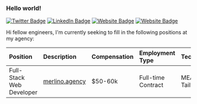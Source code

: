 ### Hello world! 
[![Twitter Badge](https://img.shields.io/badge/-@romeobellon-1ca0f1?style=flat-square&labelColor=1ca0f1&logo=twitter&logoColor=white&link=https://twitter.com/romeobellon)](https://twitter.com/romeobellon) [![LinkedIn Badge](https://img.shields.io/badge/-romeobellon-blue?style=flat-square&logo=Linkedin&logoColor=white&link=https://www.linkedin.com/in/romeobellon/)](https://www.linkedin.com/in/romeobellon/) [![Website Badge](https://img.shields.io/badge/-merlino.agency-B00D23?style=flat-square&logo=website&logoColor=white&link=https://merlino.agencyc/)](https://merlino.agency/) [![Website Badge](https://img.shields.io/badge/-OneFood-009678?style=flat-square&logo=website&logoColor=white&link=https://1-food.com/)](https://1-food.com/)

Hi fellow engineers, I'm currently seeking to fill in the following positions at my agency: 

| Position   |      Description | Compensation      |  Employment Type |  Technologies | Project Category
|:----------|:-------------|:------|:------|:------|:------|
| Full-Stack Web Developer |  [merlino.agency](https://merlino.agency/careers/full-stack-web-developer) | $50-60k | Full-time Contract | MEAN stack, TailwindCSS | Complex HR Software
